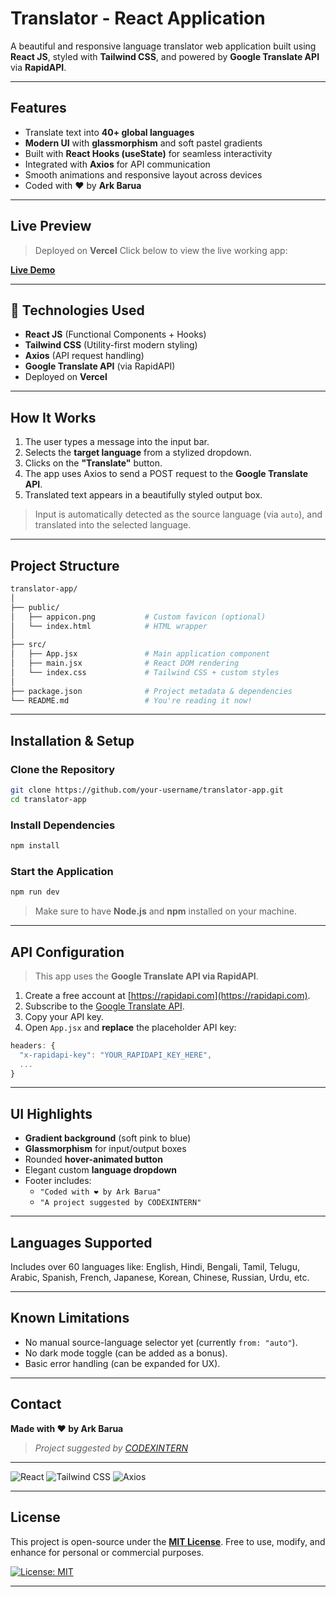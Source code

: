 
# Translator - React Application

A beautiful and responsive language translator web application built using **React JS**, styled with **Tailwind CSS**, and powered by **Google Translate API** via **RapidAPI**.

---

## Features

- Translate text into **40+ global languages**
- **Modern UI** with **glassmorphism** and soft pastel gradients
- Built with **React Hooks (useState)** for seamless interactivity
- Integrated with **Axios** for API communication
- Smooth animations and responsive layout across devices
- Coded with ❤️ by **Ark Barua**

---

## Live Preview

> Deployed on **Vercel**
Click below to view the live working app:

**[Live Demo](https://codexintern-translator-reactapp.vercel.app)**

---

## 🔧 Technologies Used

- **React JS** (Functional Components + Hooks)
- **Tailwind CSS** (Utility-first modern styling)
- **Axios** (API request handling)
- **Google Translate API** (via RapidAPI)
- Deployed on **Vercel**

---

## How It Works

1. The user types a message into the input bar.
2. Selects the **target language** from a stylized dropdown.
3. Clicks on the **"Translate"** button.
4. The app uses Axios to send a POST request to the **Google Translate API**.
5. Translated text appears in a beautifully styled output box.

> Input is automatically detected as the source language (via `auto`), and translated into the selected language.

---

## Project Structure

```bash
translator-app/
│
├── public/
│   ├── appicon.png           # Custom favicon (optional)
│   └── index.html            # HTML wrapper
│
├── src/
│   ├── App.jsx               # Main application component
│   ├── main.jsx              # React DOM rendering
│   └── index.css             # Tailwind CSS + custom styles
│
├── package.json              # Project metadata & dependencies
└── README.md                 # You're reading it now!
```

---

## Installation & Setup

### Clone the Repository
```bash
git clone https://github.com/your-username/translator-app.git
cd translator-app
```

### Install Dependencies
```bash
npm install
```

### Start the Application
```bash
npm run dev
```

> Make sure to have **Node.js** and **npm** installed on your machine.

---

## API Configuration

> This app uses the **Google Translate API via RapidAPI**.

1. Create a free account at [https://rapidapi.com](https://rapidapi.com).
2. Subscribe to the [Google Translate API](https://rapidapi.com/robust-api-robust-api-default/api/google-translate113/playground/apiendpoint_1b635a2b-61fc-4798-9fe0-7142bccc868d).
3. Copy your API key.
4. Open `App.jsx` and **replace** the placeholder API key:

```js
headers: {
  "x-rapidapi-key": "YOUR_RAPIDAPI_KEY_HERE",
  ...
}
```

---

## UI Highlights

- **Gradient background** (soft pink to blue)
- **Glassmorphism** for input/output boxes
- Rounded **hover-animated button**
- Elegant custom **language dropdown**
- Footer includes:
  - `"Coded with ❤️ by Ark Barua"`
  - `"A project suggested by CODEXINTERN"`

---

## Languages Supported

Includes over 60 languages like:
English, Hindi, Bengali, Tamil, Telugu, Arabic, Spanish, French, Japanese, Korean, Chinese, Russian, Urdu, etc.

---

## Known Limitations

- No manual source-language selector yet (currently `from: "auto"`).
- No dark mode toggle (can be added as a bonus).
- Basic error handling (can be expanded for UX).

---

## Contact

**Made with ❤️ by Ark Barua**
> _Project suggested by [CODEXINTERN](https://codexintern.in/)_

---

![React](https://img.shields.io/badge/-React-61DAFB?style=flat&logo=react&logoColor=white)
![Tailwind CSS](https://img.shields.io/badge/-TailwindCSS-38B2AC?style=flat&logo=tailwind-css&logoColor=white)
![Axios](https://img.shields.io/badge/-Axios-5A29E4?style=flat&logo=axios&logoColor=white)

---

## License

This project is open-source under the [**MIT License**](LICENSE).
Free to use, modify, and enhance for personal or commercial purposes.

[![License: MIT](https://img.shields.io/badge/License-MIT-yellow.svg)](LICENSE)

---
